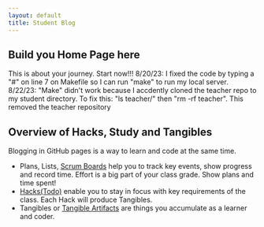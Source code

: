 ```yaml
---
layout: default
title: Student Blog
---
```



## Build you Home Page here 
This is about your journey. Start now!!!
 8/20/23: I fixed the code by typing a "#" on line 7 on Makefile so I can run "make" to run my local server. 
 8/22/23: "Make" didn't work because I accdently cloned the teacher repo to my student directory. To fix this: "ls teacher/" then "rm -rf teacher". This removed the teacher repository

## Overview of Hacks, Study and Tangibles
Blogging in GitHub pages is a way to learn and code at the same time. 

- Plans, Lists, [Scrum Boards](https://clickup.com/blog/scrum-board/) help you to track key events, show progress and record time.  Effort is a big part of your class grade.  Show plans and time spent!
- [Hacks(Todo)](https://levelup.gitconnected.com/six-ultimate-daily-hacks-for-every-programmer-60f5f10feae) enable you to stay in focus with key requirements of the class.  Each Hack will produce Tangibles.
- Tangibles or [Tangible Artifacts](https://en.wikipedia.org/wiki/Artifact_(software_development)) are things you accumulate as a learner and coder. 
